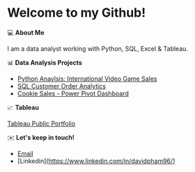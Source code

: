 # Welcome to my Github! 

💻 **About Me** 

I am a data analyst working with Python, SQL, Excel & Tableau.

📊 **Data Analysis Projects** 

- [Python Anaylsis: International Video Game Sales](https://github.com/davidpham1996/Video-Game-Sales)
- [SQL Customer Order Analytics](https://github.com/davidpham1996/SQL-Customer-Order-Analytics)
- [Cookie Sales - Power Pivot Dashboard](https://github.com/davidpham1996/Cookie-Sales---Power-Pivot-Project)

📈 **Tableau** 

[Tableau Public Portfolio](https://public.tableau.com/app/profile/david.pham5201/vizzes)

✉️ **Let's keep in touch!** 
- [Email](davidpham0996@gmail.com)
- [Linkedin](https://www.linkedin.com/in/davidpham96/]
